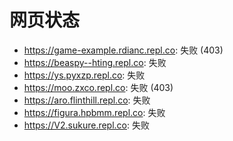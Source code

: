 # 网页状态
- https://game-example.rdianc.repl.co: 失败 (403)
- https://beaspy--hting.repl.co: 失败
- https://ys.pyxzp.repl.co: 失败
- https://moo.zxco.repl.co: 失败 (403)
- https://aro.flinthill.repl.co: 失败
- https://figura.hpbmm.repl.co: 失败
- https://V2.sukure.repl.co: 失败
